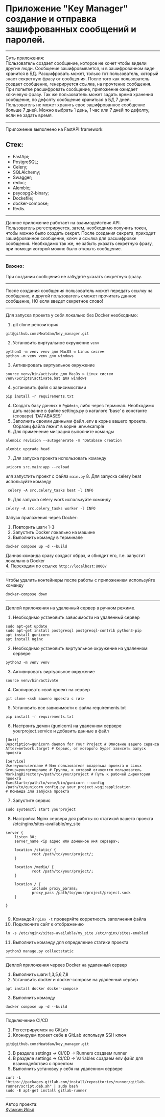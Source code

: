 # Приложение "Key Manager" создание и отправка зашифрованных сообщений и паролей.
_____

Суть приложения:<br>
Пользователь создает сообщение, которое не хочет чтобы видели другие люди. Сообщение зашифровывается, и в зашифрованном виде хранится в БД. Расшифровать
может, только тот пользователь, который знает секретную фразу от сообщения. После того как пользователь создает сообщение, генерируется ссылка, на прочтение сообщения.
При попытке расшифровать сообщение, приложение ожидает ключевую фразу. Так же пользователь может задать время хранения сообщение, по дефолту сообщение храниться в БД 7 дней. 
Пользователь не может хранить свое зашифрованное сообщение больше 7 дней. Можно выбрать 1 день, 1 час или 7 дней по дефолту, если не задать время.
_____

Приложение выполнено на FastAPI framework<br>
## Стек:<br>
- FastApi;
- PostgreSQL;
- Celery;
- SQLAlchemy;
- Swagger;
- redoc;
- Alembic;
- psycopg2-binary;
- Dockefile;
- docker-compose;
- Redis.
_____
Данное приложение работает на взаимодействие API.<br>
Пользователь регестрируется, затем, необходимо получить токен, чтобы можно было создать секрет. После создания секрета, приходит зашифрованное сообщение, 
ключ и ссылка для расшифровке сообщения. Необходимо так же, не  забыть указать секретную фразу, при помощи которой можно было открыть сообщение.
____
### Важно:
При создании сообщения не забудьте указать секретную фразу.<br>
____
После создания сообщения пользователь может передать ссылку на сообщение, и другой  пользователь сможет прочитать данное сообщение, НО если введет секретное слово!<br>
_____
Для запуска проекта у себя локально без Docker необходимо:
1. git clone репозитория
```
git@github.com:Meatdam/key_manager.git
```
2. Установить виртуальное окружение `venv`
```
python3 -m venv venv для MacOS и Linux систем
python -m venv venv для windows
```
3. Активировать виртуальное окружение
```
source venv/bin/activate для MasOs и Linux систем
venv\Scripts\activate.bat для windows
```
4. установить файл с зависимостями
```
pip install -r requirements.txt
```
4. Создать базу данных в ```PgAdmin```, либо через терминал. Необходимо дать название в файле settings.py в каталоге 'base' в константе (словаре) 'DATABASES'
5. Заполнить своими данными файл .env в корне вашего проекта. Образец файла лежит в корне .env.example
6. Для применение миграция выполните команды
```
alembic revision --autogenerate -m "Database creation
```
```
alembic upgrade head
```
7. Для запуска проекта использовать команду
```
uvicorn src.main:app --reload
```
иля запустить проект с файла `main.py`
8. Для запуска celery beat используйте команду
```
 celery -A src.celery_tasks beat -l INFO
```
9. Для запуска celery work используйте команду
```
celery -A src.celery_tasks worker -l INFO
```
Запуск приложения через Docker:<br>
1. Повторить шаги 1-3
2. Запустить Docker локально на машине
3. Выполнить команду в терминале
```
docker compose up -d --build
```
Данная команда сразу создаст образ, и сбилдит его, т.е. запустит локально в Docker<br>
4. Переходим по ссылке ```http://localhost:8000/```<br>
_____
Чтобы удалить контейнеры после работы с приложением используйте команду 
```
docker-compose down 
```
_____
Деплой приложения на удаленный сервер в ручном режиме.<br>
1. Необходимо установить зависимости на удаленный сервер
```
sudo apt-get update
sudo apt-get install postgresql postgresql-contrib python3-pip
apt install gunicorn
apt install nginx
```
2. Необходимо установить виртуальное окружение на удаленном сервере
```
python3 -m venv venv
```
3. Активировать виртуальное окружение
```
source venv/bin/activate
```
4. Скопировать свой проект на сервер
```
git clone <ssh вашего проекта с гит>
```
5. Установить все зависимости с файла requirements.txt
```
pip install -r requirements.txt
```
6. Настроить демон (gunicorn) на удаленном сервере yourproject.service и добавить данные в файл
```
[Unit]
Description=gunicorn daemon for Your Project # Описание вашего сервиса
After=network.target # Сервис, от которого будет зависеть запуск проекта

[Service]
User=yourusername # Имя пользователя владельца проекта в Linux
Group=yourgroupname # Группа, к которой относится пользователь
WorkingDirectory=/path/to/your/project # Путь к рабочей директории проекта
ExecStart=/path/to/venv/bin/gunicorn --config /path/to/gunicorn_config.py your_project.wsgi:application
# Команда для запуска проекта
```
7. Запустите сервис
```
sudo systemctl start yourproject
```
8. Настройка Nginx сервера для работы со статикой вашего проекта /etc/nginx/sites-available/my_site
```
server {
    listen 80;
    server_name <ip адрес или доменное имя сервера>;

    location /static/ {
			root /path/to/your/project/;
    }

    location /media/ {
			root /path/to/your/project/;
    }

    location / {
			include proxy_params;
			proxy_pass /path/to/your/project/project.sock
    }

}


```
9. Командой `nginx -t` проверяйте корретность заполнения файла
10. Подключите сайт к отображению
```
ln -s /etc/nginx/sites-available/my_site /etc/nginx/sites-enabled
```
11. Выполнить команду для определение статики проекта
```
python3 manage.py collectstatic
```
_____
Деплой приложения череез Docker на удаленный сервер
1. Выполнить шаги 1,3,5,6,7,8
2. Установить docker и docker-compose на удаленный сервер
```
apt install docker docker-compose
```
3. Выполнить команду
```
docker compose up -d --build
```
____
Подключение CI/CD
1. Регестрируемся на GitLab
2. Клонируем проект себе в GitLab используя SSH ключ
```
git@github.com:Meatdam/key_manager.git
```
3. В разделе settings -> CI/CD -> Runners создаем runner
4. В разделе settings -> CI/CD -> Variables создаем env файл для взаимодействия с проектом
5. Выполнить установку у себя на удаленном сервере
```
curl -L "https://packages.gitlab.com/install/repositories/runner/gitlab-runner/script.deb.sh" | sudo bash
sudo -E apt-get install gitlab-runner
```
____

Автор проекта:<br>
[Кузькин Илья](https://github.com/Meatdam)

